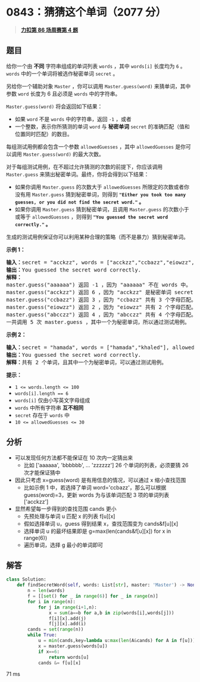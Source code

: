 # 0843：猜猜这个单词（2077 分）


> <u>**[力扣第 86 场周赛第 4 题](https://leetcode.cn/problems/guess-the-word/)**</u>

## 题目

<p>给你一个由 <strong>不同</strong> 字符串组成的单词列表 <code>words</code> ，其中 <code>words[i]</code> 长度均为 <code>6</code> 。<code>words</code> 中的一个单词将被选作秘密单词 <code>secret</code> 。</p>

<p>另给你一个辅助对象 <code>Master</code> ，你可以调用 <code>Master.guess(word)</code> 来猜单词，其中参数 <code>word</code> 长度为 6 且必须是 <code>words</code> 中的字符串。</p>

<p><code>Master.guess(word)</code> 将会返回如下结果：</p>

<ul>
<li>如果 <code>word</code> 不是 <code>words</code> 中的字符串，返回 <code>-1</code> ，或者</li>
<li>一个整数，表示你所猜测的单词 <code>word</code> 与 <strong>秘密单词</strong> <code>secret</code> 的准确匹配（值和位置同时匹配）的数目。</li>
</ul>

<p>每组测试用例都会包含一个参数 <code>allowedGuesses</code> ，其中 <code>allowedGuesses</code> 是你可以调用 <code>Master.guess(word)</code> 的最大次数。</p>

<p>对于每组测试用例，在不超过允许猜测的次数的前提下，你应该调用 <code>Master.guess</code> 来猜出秘密单词。最终，你将会得到以下结果：</p>

<ul>
<li>如果你调用 <code>Master.guess</code> 的次数大于 <code>allowedGuesses</code> 所限定的次数或者你没有用 <code>Master.guess</code> 猜到秘密单词，则得到 <strong><code>"Either you took too many guesses, or you did not find the secret word."</code> 。</strong></li>
<li>如果你调用 <code>Master.guess</code> 猜到秘密单词，且调用 <code>Master.guess</code> 的次数小于或等于 <code>allowedGuesses</code> ，则得到 <strong><code>"You guessed the secret word correctly."</code> 。</strong></li>
</ul>

<p>生成的测试用例保证你可以利用某种合理的策略（而不是暴力）猜到秘密单词。</p>


<p><strong>示例 1：</strong></p>

<pre>
<strong>输入：</strong>secret = "acckzz", words = ["acckzz","ccbazz","eiowzz","abcczz"], allowedGuesses = 10
<strong>输出：</strong>You guessed the secret word correctly.
<strong>解释：</strong>
master.guess("aaaaaa") 返回 -1 ，因为 "aaaaaa" 不在 words 中。
master.guess("acckzz") 返回 6 ，因为 "acckzz" 是秘密单词 secret ，共有 6 个字母匹配。
master.guess("ccbazz") 返回 3 ，因为 "ccbazz" 共有 3 个字母匹配。
master.guess("eiowzz") 返回 2 ，因为 "eiowzz" 共有 2 个字母匹配。
master.guess("abcczz") 返回 4 ，因为 "abcczz" 共有 4 个字母匹配。
一共调用 5 次 master.guess ，其中一个为秘密单词，所以通过测试用例。
</pre>

<p><strong>示例 2：</strong></p>

<pre>
<strong>输入：</strong>secret = "hamada", words = ["hamada","khaled"], allowedGuesses = 10
<strong>输出：</strong>You guessed the secret word correctly.
<strong>解释：</strong>共有 2 个单词，且其中一个为秘密单词，可以通过测试用例。</pre>



<p><strong>提示：</strong></p>

<ul>
<li><code>1 &lt;= words.length &lt;= 100</code></li>
<li><code>words[i].length == 6</code></li>
<li><code>words[i]</code> 仅由小写英文字母组成</li>
<li><code>words</code> 中所有字符串 <strong>互不相同</strong></li>
<li><code>secret</code> 存在于 <code>words</code> 中</li>
<li><code>10 &lt;= allowedGuesses &lt;= 30</code></li>
</ul>




## 分析


- 可以发现任何方法都不能保证在 10 次内一定猜出来
	- 比如 ['aaaaaa', 'bbbbbb', ... 'zzzzzz'] 26 个单词的列表，必须要猜 26 次才能保证猜中
- 因此只考虑 x=guess(word) 是有用信息的情况，可以通过 x 缩小查找范围
	- 比如示例 1 中，若选择了单词 word='ccbazz'，那么可以根据 guess(word)=3，更新 words 为与该单词匹配 3 项的单词列表 ['acckzz']
- 显然希望每一步得到的查找范围 cands 更小
	- 先预处理与单词 u 匹配 x 的列表 f[u][x]
	- 假如选择单词 u，guess 得到结果 x，查找范围变为 cands&f[u][x]
	- 选择单词 u 的最坏结果即是 g=max(len(cands&f[u][x]) for x in range(6))
	- 遍历单词，选择 g 最小的单词即可 


## 解答

```python
class Solution:
    def findSecretWord(self, words: List[str], master: 'Master') -> None:
        n = len(words)
        f = [[set() for _ in range(6)] for _ in range(n)]
        for i in range(n):
            for j in range(i+1,n):
                x = sum(a==b for a,b in zip(words[i],words[j]))
                f[i][x].add(j)
                f[j][x].add(i)
        cands = set(range(n))
        while True:
            u = min(cands,key=lambda u:max(len(A&cands) for A in f[u]))
            x = master.guess(words[u])
            if x==6:
                return words[u]
            cands &= f[u][x]
```
71 ms

